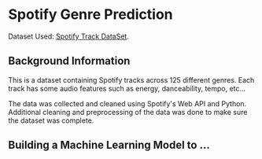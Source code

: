 # Spotify Genre Prediction

Dataset Used: [Spotify Track DataSet](https://huggingface.co/datasets/maharshipandya/spotify-tracks-dataset).

## Background Information
This is a dataset containing Spotify tracks across 125 different genres. Each track has some audio features such as energy, danceability, tempo, etc...

The data was collected and cleaned using Spotify's Web API and Python. Additional cleaning and preprocessing of the data was done to make sure the dataset was complete.

## Building a Machine Learning Model to ...
